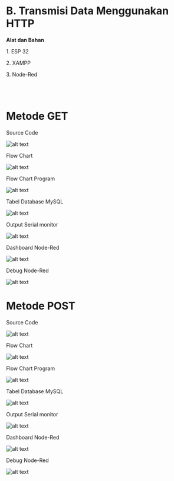<h1>B. Transmisi Data Menggunakan HTTP</h1>
<b><p>Alat dan Bahan</p></b>
<p>1. ESP 32</p>
<p>2. XAMPP</p>
<p>3. Node-Red</p>
<br></br>
<h1>Metode GET</h1>
<p>Source Code</p>

![alt text](https://github.com/noviamel/sistem-embedded/blob/main/job%204/media/Penjelasan%20Kode%20metode%20GET.jpeg?raw=true)


<p>Flow Chart</p>

![alt text](https://github.com/noviamel/sistem-embedded/blob/main/job%204/media/1.%20Flow%20Chart%20program%20ESP32%20metode%20GET.png?raw=true)

<p>Flow Chart Program</p>

![alt text](https://github.com/noviamel/sistem-embedded/blob/main/job%204/media/Flow%20Program%20get.jpeg?raw=true)


<p>Tabel Database MySQL </p>

![alt text](https://github.com/noviamel/sistem-embedded/blob/main/job%204/media/5.%20Tabel%20database%20MySQL%20get.jpeg?raw=true)


<p>Output Serial monitor</p>

![alt text](https://github.com/noviamel/sistem-embedded/blob/main/job%204/media/2.%20Output%20serial%20monitor%20metode%20get.jpeg?raw=true)

<p>Dashboard Node-Red </p>

![alt text](https://github.com/noviamel/sistem-embedded/blob/main/job%204/media/4.%20Dashboard%20Node-RED%20get.jpeg?raw=true)

<p>Debug Node-Red</p>

![alt text](https://github.com/noviamel/sistem-embedded/blob/main/job%204/media/3.%20Debug%20Node-RED%20get.jpeg?raw=true)

<h1>Metode POST</h1>
<p>Source Code</p>

![alt text](https://github.com/noviamel/sistem-embedded/blob/main/job%204/media/Penjelasan%20Kode%20metode%20GET.jpeg?raw=true)


<p>Flow Chart</p>

![alt text](https://github.com/noviamel/sistem-embedded/blob/main/job%204/media/1.%20Flow%20Chart%20program%20ESP32%20metode%20GET.png?raw=true)

<p>Flow Chart Program</p>

![alt text](https://github.com/noviamel/sistem-embedded/blob/main/job%204/media/Flow%20Program%20get.jpeg?raw=true)


<p>Tabel Database MySQL </p>

![alt text](https://github.com/noviamel/sistem-embedded/blob/main/job%204/media/5.%20Tabel%20database%20MySQL%20get.jpeg?raw=true)


<p>Output Serial monitor</p>

![alt text](https://github.com/noviamel/sistem-embedded/blob/main/job%204/media/2.%20Output%20serial%20monitor%20metode%20get.jpeg?raw=true)

<p>Dashboard Node-Red </p>

![alt text](https://github.com/noviamel/sistem-embedded/blob/main/job%204/media/4.%20Dashboard%20Node-RED%20get.jpeg?raw=true)

<p>Debug Node-Red</p>

![alt text](https://github.com/noviamel/sistem-embedded/blob/main/job%204/media/3.%20Debug%20Node-RED%20get.jpeg?raw=true)


